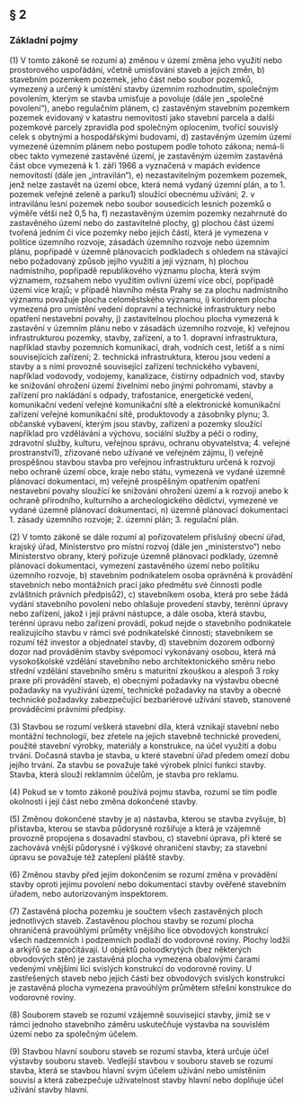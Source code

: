 ## § 2

### Základní pojmy

(1) V tomto zákoně se rozumí
	a)	změnou v území změna jeho využití nebo prostorového uspořádání, včetně umisťování staveb a jejich změn,
	b)	stavebním pozemkem pozemek, jeho část nebo soubor pozemků, vymezený a určený k umístění stavby územním rozhodnutím, společným povolením, kterým se stavba umisťuje a povoluje (dále jen „společné povolení“), anebo regulačním plánem,
	c)	zastavěným stavebním pozemkem pozemek evidovaný v katastru nemovitostí jako stavební parcela a další pozemkové parcely zpravidla pod společným oplocením, tvořící souvislý celek s obytnými a hospodářskými budovami,
	d)	zastavěným územím území vymezené územním plánem nebo postupem podle tohoto zákona; nemá-li obec takto vymezené zastavěné území, je zastavěným územím zastavěná část obce vymezená k 1. září 1966 a vyznačená v mapách evidence nemovitostí (dále jen „intravilán“),
	e)	nezastavitelným pozemkem pozemek, jenž nelze zastavět na území obce, která nemá vydaný územní plán, a to
	1.	pozemek veřejné zeleně a parku1) sloužící obecnému užívání;
	2.	v intravilánu lesní pozemek nebo soubor sousedících lesních pozemků o výměře větší než 0,5 ha,
	f)	nezastavěným územím pozemky nezahrnuté do zastavěného území nebo do zastavitelné plochy,
	g)	plochou část území tvořená jedním či více pozemky nebo jejich částí, která je vymezena v politice územního rozvoje, zásadách územního rozvoje nebo územním plánu, popřípadě v územně plánovacích podkladech s ohledem na stávající nebo požadovaný způsob jejího využití a její význam,
	h)	plochou nadmístního, popřípadě republikového významu plocha, která svým významem, rozsahem nebo využitím ovlivní území více obcí, popřípadě území více krajů; v případě hlavního města Prahy se za plochu nadmístního významu považuje plocha celoměstského významu,
	i)	koridorem plocha vymezená pro umístění vedení dopravní a technické infrastruktury nebo opatření nestavební povahy,
	j)	zastavitelnou plochou plocha vymezená k zastavění v územním plánu nebo v zásadách územního rozvoje,
	k)	veřejnou infrastrukturou pozemky, stavby, zařízení, a to
	1.	dopravní infrastruktura, například stavby pozemních komunikací, drah, vodních cest, letišť a s nimi souvisejících zařízení;
	2.	technická infrastruktura, kterou jsou vedení a stavby a s nimi provozně související zařízení technického vybavení, například vodovody, vodojemy, kanalizace, čistírny odpadních vod, stavby ke snižování ohrožení území živelními nebo jinými pohromami, stavby a zařízení pro nakládání s odpady, trafostanice, energetické vedení, komunikační vedení veřejné komunikační sítě a elektronické komunikační zařízení veřejné komunikační sítě, produktovody a zásobníky plynu;
	3.	občanské vybavení, kterým jsou stavby, zařízení a pozemky sloužící například pro vzdělávání a výchovu, sociální služby a péči o rodiny, zdravotní služby, kulturu, veřejnou správu, ochranu obyvatelstva;
	4.	veřejné prostranství1),
zřizované nebo užívané ve veřejném zájmu,
	l)	veřejně prospěšnou stavbou stavba pro veřejnou infrastrukturu určená k rozvoji nebo ochraně území obce, kraje nebo státu, vymezená ve vydané územně plánovací dokumentaci,
	m)	veřejně prospěšným opatřením opatření nestavební povahy sloužící ke snižování ohrožení území a k rozvoji anebo k ochraně přírodního, kulturního a archeologického dědictví, vymezené ve vydané územně plánovací dokumentaci,
	n)	územně plánovací dokumentací
	1.	zásady územního rozvoje;
	2.	územní plán;
	3.	regulační plán.

(2) V tomto zákoně se dále rozumí
	a)	pořizovatelem příslušný obecní úřad, krajský úřad, Ministerstvo pro místní rozvoj (dále jen „ministerstvo“) nebo Ministerstvo obrany, který pořizuje územně plánovací podklady, územně plánovací dokumentaci, vymezení zastavěného území nebo politiku územního rozvoje,
	b)	stavebním podnikatelem osoba oprávněná k provádění stavebních nebo montážních prací jako předmětu své činnosti podle zvláštních právních předpisů2),
	c)	stavebníkem osoba, která pro sebe žádá vydání stavebního povolení nebo ohlašuje provedení stavby, terénní úpravy nebo zařízení, jakož i její právní nástupce, a dále osoba, která stavbu, terénní úpravu nebo zařízení provádí, pokud nejde o stavebního podnikatele realizujícího stavbu v rámci své podnikatelské činnosti; stavebníkem se rozumí též investor a objednatel stavby,
	d)	stavebním dozorem odborný dozor nad prováděním stavby svépomocí vykonávaný osobou, která má vysokoškolské vzdělání stavebního nebo architektonického směru nebo střední vzdělání stavebního směru s maturitní zkouškou a alespoň 3 roky praxe při provádění staveb,
	e)	obecnými požadavky na výstavbu obecné požadavky na využívání území, technické požadavky na stavby a obecné technické požadavky zabezpečující bezbariérové užívání staveb, stanovené prováděcími právními předpisy.

(3) Stavbou se rozumí veškerá stavební díla, která vznikají stavební nebo montážní technologií, bez zřetele na jejich stavebně technické provedení, použité stavební výrobky, materiály a konstrukce, na účel využití a dobu trvání. Dočasná stavba je stavba, u které stavební úřad předem omezí dobu jejího trvání. Za stavbu se považuje také výrobek plnící funkci stavby. Stavba, která slouží reklamním účelům, je stavba pro reklamu.

(4) Pokud se v tomto zákoně používá pojmu stavba, rozumí se tím podle okolností i její část nebo změna dokončené stavby.

(5) Změnou dokončené stavby je
	a)	nástavba, kterou se stavba zvyšuje,
	b)	přístavba, kterou se stavba půdorysně rozšiřuje a která je vzájemně provozně propojena s dosavadní stavbou,
	c)	stavební úprava, při které se zachovává vnější půdorysné i výškové ohraničení stavby; za stavební úpravu se považuje též zateplení pláště stavby.

(6) Změnou stavby před jejím dokončením se rozumí změna v provádění stavby oproti jejímu povolení nebo dokumentaci stavby ověřené stavebním úřadem, nebo autorizovaným inspektorem.

(7) Zastavěná plocha pozemku je součtem všech zastavěných ploch jednotlivých staveb. Zastavěnou plochou stavby se rozumí plocha ohraničená pravoúhlými průměty vnějšího líce obvodových konstrukcí všech nadzemních i podzemních podlaží do vodorovné roviny. Plochy lodžií a arkýřů se započítávají. U objektů poloodkrytých (bez některých obvodových stěn) je zastavěná plocha vymezena obalovými čarami vedenými vnějšími líci svislých konstrukcí do vodorovné roviny. U zastřešených staveb nebo jejich částí bez obvodových svislých konstrukcí je zastavěná plocha vymezena pravoúhlým průmětem střešní konstrukce do vodorovné roviny.

(8)  Souborem staveb se rozumí vzájemně související stavby, jimiž se v rámci jednoho stavebního záměru uskutečňuje výstavba na souvislém území nebo za společným účelem.

(9)  Stavbou hlavní souboru staveb se rozumí stavba, která určuje účel výstavby souboru staveb. Vedlejší stavbou v souboru staveb se rozumí stavba, která se stavbou hlavní svým účelem užívání nebo umístěním souvisí a která zabezpečuje uživatelnost stavby hlavní nebo doplňuje účel užívání stavby hlavní.
